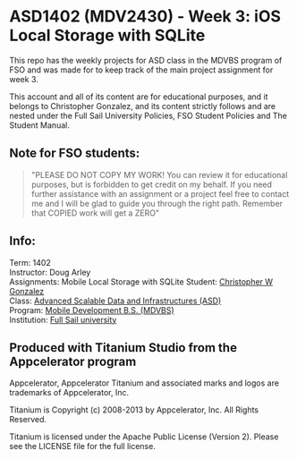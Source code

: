 ASD1402 (MDV2430) - Week 3: iOS Local Storage with SQLite
=========================================================  

This repo has the weekly projects for ASD class in the MDVBS program of FSO and was made 
for to keep track of the main project assignment for week 3. 

This account and all of its content are for educational purposes, and it belongs to Christopher Gonzalez,
and its content strictly follows and are nested under the Full Sail University Policies, FSO Student Policies and The Student Manual. 

Note for FSO students:
----------------------


>"PLEASE DO NOT COPY MY WORK! 
>You can review it for educational purposes, but is forbidden to get credit on my behalf. 
>If you need further assistance with an assignment or a project feel free to contact me and I will be glad to guide you through the right path.
>Remember that COPIED work will get a ZERO"


Info:
-----


Term: 1402  
Instructor: Doug Arley  
Assignments: Mobile Local Storage with SQLite 
Student: [Christopher W Gonzalez](https://my.orgsync.com/chriswgonz)  
Class: [Advanced Scalable Data and Infrastructures (ASD)](http://www.fullsail.edu/degrees/campus/mobile-development-bachelors/courses/advanced-scalable-data-infrastructures-MDV-3330)  
Program: [Mobile Development B.S. (MDVBS)](http://www.fullsail.edu/degrees/campus/mobile-development-bachelors)    
Institution: [Full Sail university](http://www.fullsail.edu)

Produced with Titanium Studio from the Appcelerator program
------------------------------------------------------------

Appcelerator, Appcelerator Titanium and associated marks and logos are 
trademarks of Appcelerator, Inc. 

Titanium is Copyright (c) 2008-2013 by Appcelerator, Inc. All Rights Reserved.

Titanium is licensed under the Apache Public License (Version 2). Please
see the LICENSE file for the full license.

